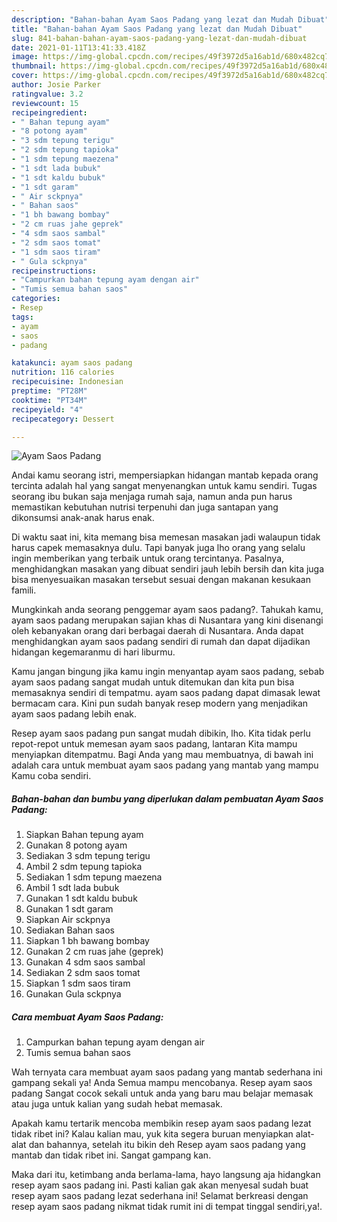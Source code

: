 ```yaml
---
description: "Bahan-bahan Ayam Saos Padang yang lezat dan Mudah Dibuat"
title: "Bahan-bahan Ayam Saos Padang yang lezat dan Mudah Dibuat"
slug: 841-bahan-bahan-ayam-saos-padang-yang-lezat-dan-mudah-dibuat
date: 2021-01-11T13:41:33.418Z
image: https://img-global.cpcdn.com/recipes/49f3972d5a16ab1d/680x482cq70/ayam-saos-padang-foto-resep-utama.jpg
thumbnail: https://img-global.cpcdn.com/recipes/49f3972d5a16ab1d/680x482cq70/ayam-saos-padang-foto-resep-utama.jpg
cover: https://img-global.cpcdn.com/recipes/49f3972d5a16ab1d/680x482cq70/ayam-saos-padang-foto-resep-utama.jpg
author: Josie Parker
ratingvalue: 3.2
reviewcount: 15
recipeingredient:
- " Bahan tepung ayam"
- "8 potong ayam"
- "3 sdm tepung terigu"
- "2 sdm tepung tapioka"
- "1 sdm tepung maezena"
- "1 sdt lada bubuk"
- "1 sdt kaldu bubuk"
- "1 sdt garam"
- " Air sckpnya"
- " Bahan saos"
- "1 bh bawang bombay"
- "2 cm ruas jahe geprek"
- "4 sdm saos sambal"
- "2 sdm saos tomat"
- "1 sdm saos tiram"
- " Gula sckpnya"
recipeinstructions:
- "Campurkan bahan tepung ayam dengan air"
- "Tumis semua bahan saos"
categories:
- Resep
tags:
- ayam
- saos
- padang

katakunci: ayam saos padang 
nutrition: 116 calories
recipecuisine: Indonesian
preptime: "PT28M"
cooktime: "PT34M"
recipeyield: "4"
recipecategory: Dessert

---
```



![Ayam Saos Padang](https://img-global.cpcdn.com/recipes/49f3972d5a16ab1d/680x482cq70/ayam-saos-padang-foto-resep-utama.jpg)

Andai kamu seorang istri, mempersiapkan hidangan mantab kepada orang tercinta adalah hal yang sangat menyenangkan untuk kamu sendiri. Tugas seorang ibu bukan saja menjaga rumah saja, namun anda pun harus memastikan kebutuhan nutrisi terpenuhi dan juga santapan yang dikonsumsi anak-anak harus enak.

Di waktu  saat ini, kita memang bisa memesan masakan jadi walaupun tidak harus capek memasaknya dulu. Tapi banyak juga lho orang yang selalu ingin memberikan yang terbaik untuk orang tercintanya. Pasalnya, menghidangkan masakan yang dibuat sendiri jauh lebih bersih dan kita juga bisa menyesuaikan masakan tersebut sesuai dengan makanan kesukaan famili. 



Mungkinkah anda seorang penggemar ayam saos padang?. Tahukah kamu, ayam saos padang merupakan sajian khas di Nusantara yang kini disenangi oleh kebanyakan orang dari berbagai daerah di Nusantara. Anda dapat menghidangkan ayam saos padang sendiri di rumah dan dapat dijadikan hidangan kegemaranmu di hari liburmu.

Kamu jangan bingung jika kamu ingin menyantap ayam saos padang, sebab ayam saos padang sangat mudah untuk ditemukan dan kita pun bisa memasaknya sendiri di tempatmu. ayam saos padang dapat dimasak lewat bermacam cara. Kini pun sudah banyak resep modern yang menjadikan ayam saos padang lebih enak.

Resep ayam saos padang pun sangat mudah dibikin, lho. Kita tidak perlu repot-repot untuk memesan ayam saos padang, lantaran Kita mampu menyiapkan ditempatmu. Bagi Anda yang mau membuatnya, di bawah ini adalah cara untuk membuat ayam saos padang yang mantab yang mampu Kamu coba sendiri.

<!--inarticleads1-->

##### Bahan-bahan dan bumbu yang diperlukan dalam pembuatan Ayam Saos Padang:

1. Siapkan  Bahan tepung ayam
1. Gunakan 8 potong ayam
1. Sediakan 3 sdm tepung terigu
1. Ambil 2 sdm tepung tapioka
1. Sediakan 1 sdm tepung maezena
1. Ambil 1 sdt lada bubuk
1. Gunakan 1 sdt kaldu bubuk
1. Gunakan 1 sdt garam
1. Siapkan  Air sckpnya
1. Sediakan  Bahan saos
1. Siapkan 1 bh bawang bombay
1. Gunakan 2 cm ruas jahe (geprek)
1. Gunakan 4 sdm saos sambal
1. Sediakan 2 sdm saos tomat
1. Siapkan 1 sdm saos tiram
1. Gunakan  Gula sckpnya




<!--inarticleads2-->

##### Cara membuat Ayam Saos Padang:

1. Campurkan bahan tepung ayam dengan air
1. Tumis semua bahan saos




Wah ternyata cara membuat ayam saos padang yang mantab sederhana ini gampang sekali ya! Anda Semua mampu mencobanya. Resep ayam saos padang Sangat cocok sekali untuk anda yang baru mau belajar memasak atau juga untuk kalian yang sudah hebat memasak.

Apakah kamu tertarik mencoba membikin resep ayam saos padang lezat tidak ribet ini? Kalau kalian mau, yuk kita segera buruan menyiapkan alat-alat dan bahannya, setelah itu bikin deh Resep ayam saos padang yang mantab dan tidak ribet ini. Sangat gampang kan. 

Maka dari itu, ketimbang anda berlama-lama, hayo langsung aja hidangkan resep ayam saos padang ini. Pasti kalian gak akan menyesal sudah buat resep ayam saos padang lezat sederhana ini! Selamat berkreasi dengan resep ayam saos padang nikmat tidak rumit ini di tempat tinggal sendiri,ya!.

